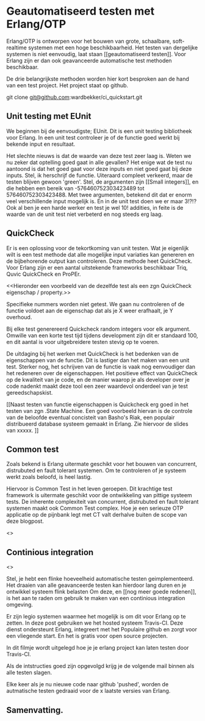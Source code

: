 # Geautomatiseerd testen met Erlang/OTP

Erlang/OTP is ontworpen voor het bouwen van grote, schaalbare, soft-realtime systemen met een hoge beschikbaarheid. Het testen van dergelijke systemen is niet eenvoudig, laat staan [[geautomatiseerd testen]]. Voor Erlang zijn er dan ook geavanceerde automatische test methoden beschikbaar.

De drie belangrijkste methoden worden hier kort besproken aan de hand van een test project. Het project staat op github.

git clone git@github.com:wardbekker/ci_quickstart.git

## Unit testing met EUnit

We beginnen bij de eenvoudigste; EUnit. Dit is een unit testing bibliotheek voor Erlang. In een unit test controleer je of de functie goed werkt bij bekende input en resultaat. 

<script src="https://gist.github.com/3690396.js?file=ci_quickstart_math.erl"></script>

Het slechte nieuws is dat de waarde van deze test zeer laag is. Weten we nu zeker dat optelling goed gaat in alle gevallen? Het enige wat de test nu aantoond is dat het goed gaat voor deze inputs en niet goed gaat bij deze inputs. Stel, ik herschrijf de functie. Uiteraard compleet verkeerd, maar de testen blijven gewoon 'green'. Stel, de argumenten zijn [[Small integers]], en die hebben een bereik van -576460752303423489 tot 576460752303423488. Met twee argumenten, betekend dit dat er enorm veel verschillende input mogelijk is. En in de unit test doen we er maar 3!?!?  Ook al ben je een harde werker en test je wel 10! addities, in feite is de waarde van de unit test niet verbeterd en nog steeds erg laag. 

## QuickCheck

Er is een oplossing voor de tekortkoming van unit testen. Wat je eigenlijk wilt is een test methode dat alle mogelijke input variaties kan genereren en de bijbehorende output kan controleren. Deze methode heet QuickCheck. Voor Erlang zijn er een aantal uitstekende frameworks beschikbaar Triq, Quvic QuickCheck en ProPEr. 

<<Hieronder een voorbeeld van de dezelfde test als een zgn QuickCheck eigenschap / property.>>

Specifieke nummers worden niet getest. We gaan nu controleren of de functie voldoet aan de eigenschap dat als je X weer erafhaalt, je Y overhoud. 

Bij elke test generereerd Quickcheck random integers voor elk argument. Omwille van een korte test tijd tijdens development zijn dit er standaard 100, en dit aantal is voor uitgebreidere testen stevig op te voeren.

De uitdaging bij het werken met QuickCheck is het bedenken van de eigenschappen van de functie. Dit is lastiger dan het maken van een unit test. Sterker nog, het schrijven van de functie is vaak nog eenvoudiger dan het redeneren over de eigenschappen. Het positieve effect van QuickCheck op de kwaliteit van je code, en de manier waarop je als developer over je code nadenkt maakt deze tool een zeer waardevol onderdeel van je test gereedschapskist.

[[Naast testen van functie eigenschappen is Quickcheck erg goed in het testen van zgn .State Machine. Een goed voorbeeld hiervan is de controle van de beloofde eventual concisteit van Basho's Riak, een populair distribueerd database systeem gemaakt in Erlang. Zie hiervoor de slides van xxxxx. ]]

## Common test 

Zoals bekend is Erlang uitermate geschikt voor het bouwen van concurrent, distrubuted en fault tolerant systemen. Om te controleren of je systeem werkt zoals beloofd, is heel lastig.

Hiervoor is Common Test in het leven geroepen. Dit krachtige test framework is uitermate geschikt voor de ontwikkeling van pittige systeem tests. De inherente complexiteit van concurrent, distrubuted en fault tolerant systemen maakt ook Common Test complex. Hoe je een serieuze OTP applicatie op de pijnbank legt met CT valt derhalve buiten de scope van deze blogpost. 

<<Een eenvoudige vertaling van onze EUNIT test naar CT ziet er als volgt uit>>

## Continious integration

<<starten met definitie>>

Stel, je hebt een flinke hoeveelheid automatische testen geimplementeerd. Het draaien van alle geavanceerde testen kan hierdoor lang duren en je ontwikkel systeem flink belasten Om deze, en [[nog meer goede redenen]], is het aan te raden om gebruik te maken van een continious integration omgeving. 

Er zijn legio systemen waarmee het mogelijk is om dit voor Erlang op te zetten. In deze post gebruiken we het hosted systeem Travis-CI. Deze dienst ondersteunt Erlang, integreert met het Populaire github en zorgt voor een vliegende start. En het is gratis voor open source projecten. 

In dit filmje wordt uitgelegd hoe je je erlang project kan laten testen door Travis-CI.

Als de intstructies goed zijn opgevolgd krijg je de volgende mail binnen als alle testen slagen.

Elke keer als je nu nieuwe code naar github 'pushed', worden de autmatische testen gedraaid voor de x laatste versies van Erlang.

## Samenvatting.









